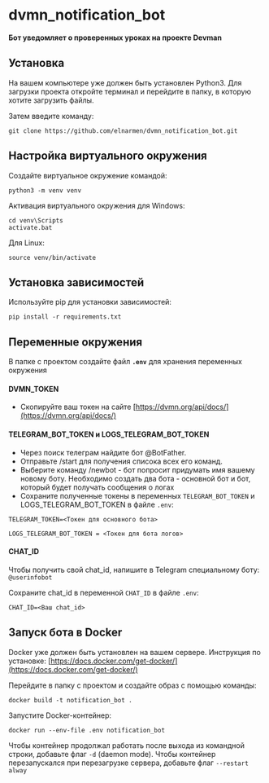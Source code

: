 # dvmn_notification_bot
<b>Бот уведомляет о проверенных уроках на проекте Devman</b>

##  Установка
На вашем компьютере уже должен быть установлен Python3. Для загрузки проекта откройте терминал и перейдите в папку, в которую хотите загрузить файлы.

Затем введите команду:
```
git clone https://github.com/elnarmen/dvmn_notification_bot.git
```
## Настройка виртуального окружения
Создайте виртуальное окружение командой:
```
python3 -m venv venv
```
Активация виртуального окружения для Windows:

```
cd venv\Scripts
activate.bat
```

Для Linux:
```
source venv/bin/activate
```

## Установка зависимостей
Используйте pip для установки зависимостей:

   ```
   pip install -r requirements.txt
   ```
## Переменные окружения
В папке с проектом создайте файл **`.env`** для хранения переменных окружения

#### DVMN_TOKEN
* Скопируйте ваш токен на сайте [https://dvmn.org/api/docs/](https://dvmn.org/api/docs/)

#### TELEGRAM_BOT_TOKEN и LOGS_TELEGRAM_BOT_TOKEN

* Через поиск телеграм найдите бот @BotFather. 
* Отправьте /start для получения списока всех его команд.
* Выберите команду /newbot - бот попросит придумать имя вашему новому боту. 
Необходимо создать два бота - основной бот и бот, который будет получать сообщения о логах
* Сохраните полученные токены в переменных `TELEGRAM_BOT_TOKEN` и LOGS_TELEGRAM_BOT_TOKEN в файле `.env`:

```
TELEGRAM_TOKEN=<Токен для основного бота>

LOGS_TELEGRAM_BOT_TOKEN = <Токен для бота логов>

```

#### CHAT_ID

Чтобы получить свой chat_id, напишите в Telegram специальному боту: `@userinfobot`

Сохраните chat_id в переменной `CHAT_ID` в файле `.env`:
```
CHAT_ID=<Ваш chat_id>
```


## Запуск бота в Docker
Docker уже должен быть установлен на вашем сервере.
Инструкция по установке: [https://docs.docker.com/get-docker/](https://docs.docker.com/get-docker/)

Перейдите в папку с проектом и создайте образ с помощью команды:
```
docker build -t notification_bot .
```

Запустите Docker-контейнер:
```
docker run --env-file .env notification_bot
```

Чтобы контейнер продолжал работать после выхода из командной строки, добавьте флаг `-d` (daemon mode). 
Чтобы контейнер перезапускался при перезагрузке сервера, добавьте флаг `--restart alway`
